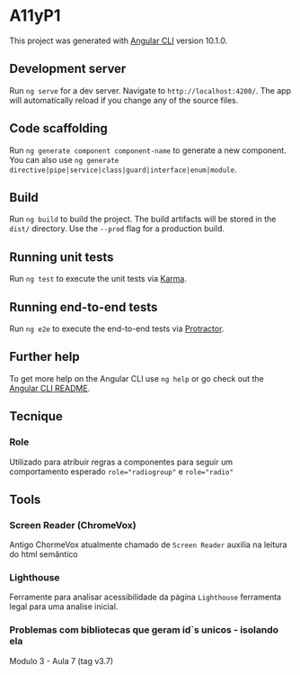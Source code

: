 # A11yP1

This project was generated with [Angular CLI](https://github.com/angular/angular-cli) version 10.1.0.

## Development server

Run `ng serve` for a dev server. Navigate to `http://localhost:4200/`. The app will automatically reload if you change any of the source files.

## Code scaffolding

Run `ng generate component component-name` to generate a new component. You can also use `ng generate directive|pipe|service|class|guard|interface|enum|module`.

## Build

Run `ng build` to build the project. The build artifacts will be stored in the `dist/` directory. Use the `--prod` flag for a production build.

## Running unit tests

Run `ng test` to execute the unit tests via [Karma](https://karma-runner.github.io).

## Running end-to-end tests

Run `ng e2e` to execute the end-to-end tests via [Protractor](http://www.protractortest.org/).

## Further help

To get more help on the Angular CLI use `ng help` or go check out the [Angular CLI README](https://github.com/angular/angular-cli/blob/master/README.md).


## Tecnique

### Role

Utilizado para atribuir regras a componentes para seguir um comportamento esperado
`role="radiogroup"` e `role="radio"`

## Tools

### Screen Reader (ChromeVox)
Antigo ChormeVox atualmente chamado de `Screen Reader` auxilia na leitura do html semântico

### Lighthouse

Ferramente para analisar acessibilidade da página `Lighthouse` ferramenta legal para uma analise inicial.


### Problemas com bibliotecas que geram id`s unicos - isolando ela

Modulo 3 - Aula 7 (tag v3.7)
